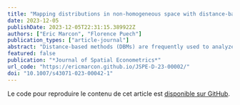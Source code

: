 ```yaml
---
title: "Mapping distributions in non-homogeneous space with distance-based methods"
date: 2023-12-05
publishDate: 2023-12-05T22:31:15.389922Z
authors: ["Eric Marcon", "Florence Puech"]
publication_types: ["article-journal"]
abstract: "Distance-based methods (DBMs) are frequently used to analyze spatial structures in economics. Results provided by DBMs are particularly effective for the precise detection of spatial concentration, dispersion or absence of significant patterns at any scale. The utility of plotting the results of DBMs in homogeneous space has already been shown. However, no consideration has been given to mapping results in non-homogeneous space. This paper aims to fill this gap. We provide a technique to map local values when using a relative DBM. We illustrate its advantages at first on a theoretical case and then on a real case drawing on contagious disease data on trees in a Parisian park. Data and R code are given for reproducible research. In both cases, we show that local plotting can enable a more accurate spatial characterization of the underlying patterns. To give an example, our empirical results on infested maple trees support evidence of the existence of a contagion disease because they appear to be located in areas where maples are relatively spatially concentrated."
featured: false
publication: "*Journal of Spatial Econometrics*"
url_code: "https://ericmarcon.github.io/JSPE-D-23-00002/"
doi: "10.1007/s43071-023-00042-1"
---
```


Le code pour reproduire le contenu de cet article est [disponible sur GitHub](https://ericmarcon.github.io/JSPE-D-23-00002/).

<span class="__dimensions_badge_embed__" data-doi="10.1007/s43071-023-00042-1"></span><script async src="https://badge.dimensions.ai/badge.js" charset="utf-8"></script>
